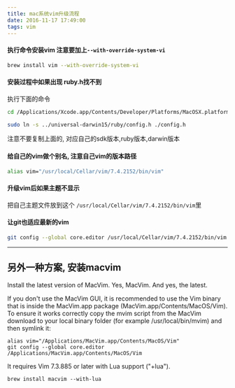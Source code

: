 ```yaml
---
title: mac系统vim升级流程
date: 2016-11-17 17:49:00
tags: vim
---
```


#### 执行命令安装vim 注意要加上`--with-override-system-vi`
```bash
brew install vim --with-override-system-vi
```


#### 安装过程中如果出现 ruby.h找不到

执行下面的命令

```bash
cd /Applications/Xcode.app/Contents/Developer/Platforms/MacOSX.platform/Developer/SDKs/MacOSX10.11.sdk/System/Library/Frameworks/Ruby.framework/Versions/2.0/usr/include/ruby-2.0.0/ruby
```

```bash
sudo ln -s ../universal-darwin15/ruby/config.h ./config.h
```
注意不要复制上面的, 对应自己的sdk版本,ruby版本,darwin版本


<!-- more -->
#### 给自己的vim做个别名, 注意自己vim的版本路径

```bash
alias vim="/usr/local/Cellar/vim/7.4.2152/bin/vim"
```



#### 升级vim后如果主题不显示
把自己主题文件放到这个 `/usr/local/Cellar/vim/7.4.2152/bin/vim`里


#### 让git也适应最新的vim

```bash
git config --global core.editor /usr/local/Cellar/vim/7.4.2152/bin/vim
```


--------

## 另外一种方案, 安装macvim

Install the latest version of MacVim. Yes, MacVim. And yes, the latest.

If you don't use the MacVim GUI, it is recommended to use the Vim binary that is inside the MacVim.app package (MacVim.app/Contents/MacOS/Vim). To ensure it works correctly copy the mvim script from the MacVim download to your local binary folder (for example /usr/local/bin/mvim) and then symlink it:



```
alias vim="/Applications/MacVim.app/Contents/MacOS/Vim"
git config --global core.editor /Applications/MacVim.app/Contents/MacOS/Vim
```

It requires Vim 7.3.885 or later with Lua support ("+lua").
```
brew install macvim --with-lua
```
